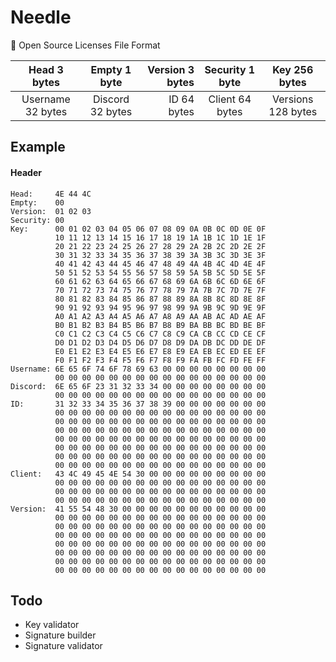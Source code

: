 # Needle
💉 Open Source Licenses File Format

|    Head 3 bytes   |   Empty 1 byte   | Version 3 bytes | Security 1 byte |    Key 256 bytes   |
|:-----------------:|:----------------:|----------------:|:---------------:|:------------------:|
| Username 32 bytes | Discord 32 bytes |   ID 64 bytes   | Client 64 bytes | Versions 128 bytes |

## Example
#### Header
```
Head:     4E 44 4C
Empty:    00
Version:  01 02 03
Security: 00
Key:      00 01 02 03 04 05 06 07 08 09 0A 0B 0C 0D 0E 0F
          10 11 12 13 14 15 16 17 18 19 1A 1B 1C 1D 1E 1F
          20 21 22 23 24 25 26 27 28 29 2A 2B 2C 2D 2E 2F
          30 31 32 33 34 35 36 37 38 39 3A 3B 3C 3D 3E 3F
          40 41 42 43 44 45 46 47 48 49 4A 4B 4C 4D 4E 4F
          50 51 52 53 54 55 56 57 58 59 5A 5B 5C 5D 5E 5F
          60 61 62 63 64 65 66 67 68 69 6A 6B 6C 6D 6E 6F
          70 71 72 73 74 75 76 77 78 79 7A 7B 7C 7D 7E 7F
          80 81 82 83 84 85 86 87 88 89 8A 8B 8C 8D 8E 8F
          90 91 92 93 94 95 96 97 98 99 9A 9B 9C 9D 9E 9F
          A0 A1 A2 A3 A4 A5 A6 A7 A8 A9 AA AB AC AD AE AF
          B0 B1 B2 B3 B4 B5 B6 B7 B8 B9 BA BB BC BD BE BF
          C0 C1 C2 C3 C4 C5 C6 C7 C8 C9 CA CB CC CD CE CF
          D0 D1 D2 D3 D4 D5 D6 D7 D8 D9 DA DB DC DD DE DF
          E0 E1 E2 E3 E4 E5 E6 E7 E8 E9 EA EB EC ED EE EF
          F0 F1 F2 F3 F4 F5 F6 F7 F8 F9 FA FB FC FD FE FF
Username: 6E 65 6F 74 6F 78 69 63 00 00 00 00 00 00 00 00
          00 00 00 00 00 00 00 00 00 00 00 00 00 00 00 00
Discord:  6E 65 6F 23 31 32 33 34 00 00 00 00 00 00 00 00
          00 00 00 00 00 00 00 00 00 00 00 00 00 00 00 00
ID:       31 32 33 34 35 36 37 38 39 00 00 00 00 00 00 00
          00 00 00 00 00 00 00 00 00 00 00 00 00 00 00 00
          00 00 00 00 00 00 00 00 00 00 00 00 00 00 00 00
          00 00 00 00 00 00 00 00 00 00 00 00 00 00 00 00
          00 00 00 00 00 00 00 00 00 00 00 00 00 00 00 00
          00 00 00 00 00 00 00 00 00 00 00 00 00 00 00 00
          00 00 00 00 00 00 00 00 00 00 00 00 00 00 00 00
          00 00 00 00 00 00 00 00 00 00 00 00 00 00 00 00
Client:   43 4C 49 45 4E 54 30 00 00 00 00 00 00 00 00 00
          00 00 00 00 00 00 00 00 00 00 00 00 00 00 00 00
          00 00 00 00 00 00 00 00 00 00 00 00 00 00 00 00
          00 00 00 00 00 00 00 00 00 00 00 00 00 00 00 00
Version:  41 55 54 48 30 00 00 00 00 00 00 00 00 00 00 00
          00 00 00 00 00 00 00 00 00 00 00 00 00 00 00 00
          00 00 00 00 00 00 00 00 00 00 00 00 00 00 00 00
          00 00 00 00 00 00 00 00 00 00 00 00 00 00 00 00
          00 00 00 00 00 00 00 00 00 00 00 00 00 00 00 00
          00 00 00 00 00 00 00 00 00 00 00 00 00 00 00 00
          00 00 00 00 00 00 00 00 00 00 00 00 00 00 00 00
          00 00 00 00 00 00 00 00 00 00 00 00 00 00 00 00
```

## Todo

- Key validator
- Signature builder
- Signature validator
